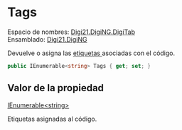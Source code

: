 # Tags

Espacio de nombres: [Digi21.DigiNG.DigiTab](../../../)  
Ensamblado: [Digi21.DigiNG](../../../../)

Devuelve o asigna las [etiquetas ](../../../../../../../../referencia/editor-de-tablas-de-codigos/pestanas/codigos/propiedades-del-codigo.md#etiquetas)asociadas con el código.

```csharp
public IEnumerable<string> Tags { get; set; }
```

## Valor de la propiedad

[IEnumerable&lt;string&gt;](https://docs.microsoft.com/en-us/dotnet/api/system.collections.generic.ienumerable-1?view=net-5.0)

Etiquetas asignadas al código.



